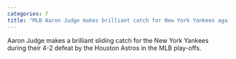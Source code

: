 ```yaml
---
categories: f
title: "MLB Aaron Judge makes brilliant catch for New York Yankees against the Houston Astros"
---
```

Aaron Judge makes a brilliant sliding catch for the New York Yankees during their 4-2 defeat by the Houston Astros in the MLB play-offs.